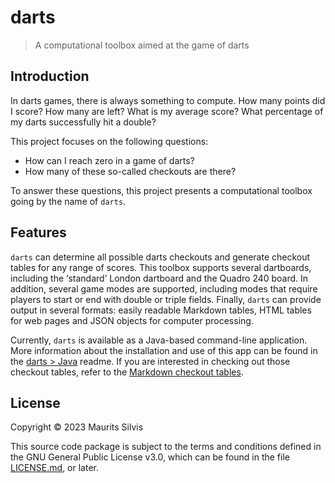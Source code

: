 # darts

> A computational toolbox aimed at the game of darts

## Introduction

In darts games, there is always something to compute.
How many points did I score?
How many are left?
What is my average score?
What percentage of my darts successfully hit a double?

This project focuses on the following questions:

- How can I reach zero in a game of darts?
- How many of these so-called checkouts are there?

To answer these questions, this project presents a computational toolbox going by the name of `darts`.

## Features

`darts` can determine all possible darts checkouts and generate checkout tables for any range of scores.
This toolbox supports several dartboards, including the ‘standard’ London dartboard and the Quadro 240 board.
In addition, several game modes are supported, including modes that require players to start or end with double or triple fields.
Finally, `darts` can provide output in several formats: easily readable Markdown tables, HTML tables for web pages and JSON objects for computer processing.

Currently, `darts` is available as a Java-based command-line application.
More information about the installation and use of this app can be found in the [darts > Java](java) readme.
If you are interested in checking out those checkout tables, refer to the [Markdown checkout tables](tables/md).

## License

Copyright © 2023 Maurits Silvis

This source code package is subject to the terms and conditions defined in the GNU General Public License v3.0, which can be found in the file [LICENSE.md](LICENSE.md), or later.
